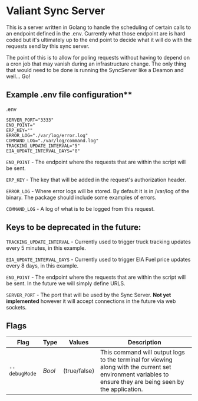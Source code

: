 # Valiant Sync Server

This is a server written in Golang to handle the scheduling of certain calls to an endpoint defined in the .env. Currently what those endpoint are is hard coded but it's ultimately up to the end point to decide what it will do with the requests send by this sync server.

The point of this is to allow for poling requests without having to depend on a cron job that may vanish during an infrastructure change. The only thing that would need to be done is running the SyncServer like a Deamon and well... Go!


## Example .env file configuration**

.env
```
SERVER_PORT="3333"
END_POINT="
ERP_KEY=""
ERROR_LOG="./var/log/error.log"
COMMAND_LOG="./var/log/command.log"
TRACKING_UPDATE_INTERVAL="5"
EIA_UPDATE_INTERVAL_DAYS="8"
```

`END_POINT` - The endpoint where the requests that are within the script will be sent.

`ERP_KEY` - The key that will be added in the request's authorization header. 

`ERROR_LOG` - Where error logs will be stored. By default it is in /var/log of the binary. The package should include some examples of errors. 

`COMMAND_LOG` - A log of what is to be logged from this request. 

## Keys to be deprecated in the future:

`TRACKING_UPDATE_INTERVAL` - Currently used to trigger truck tracking updates every 5 minutes, in this example.

`EIA_UPDATE_INTERVAL_DAYS` - Currently used to trigger EIA Fuel price updates every 8 days, in this example. 

`END_POINT` - The endpoint where the requests that are within the script will be sent. In the future we will simply define URLS. 

`SERVER_PORT` - The port that will be used by the Sync Server. **Not yet implemented** however it will accept connections in the future via web sockets. 

## Flags
| Flag | Type | Values | Description |
|------|------|--------|-------------|
|`--debugMode`|*Bool*|(true/false)| This command will output logs to the terminal for viewing along with the current set environment variables to ensure they are being seen by the application. 
